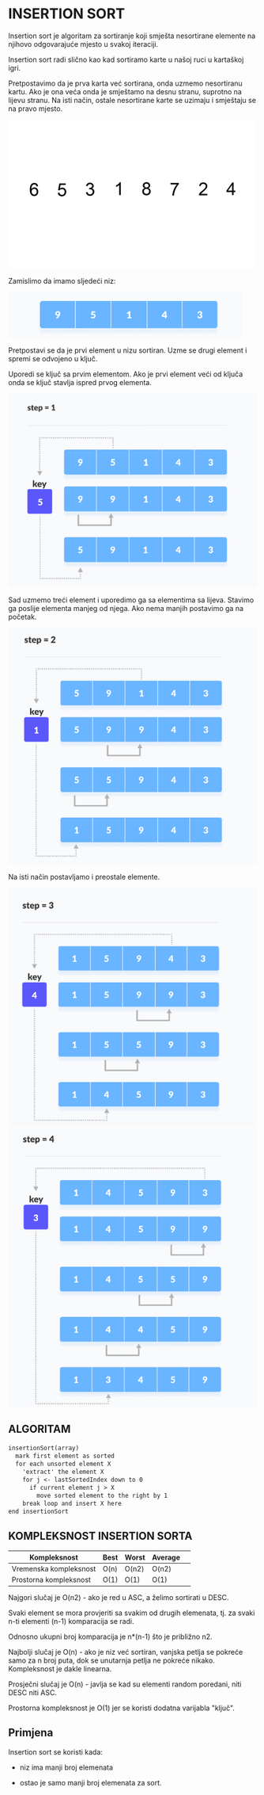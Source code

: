 # INSERTION SORT

Insertion sort je algoritam za sortiranje koji smješta nesortirane elemente na njihovo odgovarajuće mjesto u svakoj iteraciji.

Insertion sort radi slično kao kad sortiramo karte u našoj ruci u kartaškoj igri.

Pretpostavimo da je prva karta već sortirana, onda uzmemo nesortiranu kartu. Ako je ona veća onda je smještamo na desnu stranu, suprotno na lijevu stranu. Na isti način, ostale nesortirane karte se uzimaju i smještaju se na pravo mjesto.

<img src="images/insertiongif.gif" />

Zamislimo da imamo sljedeći niz:

<img src="images/insertion1.png" />

Pretpostavi se da je prvi element u nizu sortiran. Uzme se drugi element i spremi se odvojeno u ključ.

Uporedi se ključ sa prvim elementom. Ako je prvi element veći od ključa onda se ključ stavlja ispred prvog elementa.

<img src="images/insertion2.png" />

Sad uzmemo treći element i uporedimo ga sa elementima sa lijeva. Stavimo ga poslije elementa manjeg od njega. Ako nema manjih postavimo ga na početak.

<img src="images/insertion3.png" />

Na isti način postavljamo i preostale elemente.

<img src="images/insertion4.png" />
<img src="images/insertion5.png" />

## ALGORITAM

```
insertionSort(array)
  mark first element as sorted
  for each unsorted element X
    'extract' the element X
    for j <- lastSortedIndex down to 0
      if current element j > X
        move sorted element to the right by 1
    break loop and insert X here
end insertionSort
```

## KOMPLEKSNOST INSERTION SORTA

<table>
<th>
Kompleksnost
</th>
<th>
Best
</th>
<th>
Worst
</th>
<th>
Average
</th>
<tbody>
<tr>
<td>
Vremenska kompleksnost
</td>
<td>
O(n)
</td>
<td>
O(n2)
</td>
<td>
O(n2)
</td>
<td>
</tr>
<tr>
<td>
Prostorna kompleksnost
</td>
<td>
O(1)
</td>
<td>
O(1)
</td>
<td>
O(1)
</td>
</tr>
</tbody>
</table>

Najgori slučaj je O(n2) - ako je red u ASC, a želimo sortirati u DESC.

Svaki element se mora provjeriti sa svakim od drugih elemenata, tj. za svaki n-ti elementi (n-1) komparacija se radi.

Odnosno ukupni broj komparacija je n*(n-1) što je približno n2.

Najbolji slučaj je O(n) - ako je niz već sortiran, vanjska petlja se pokreće samo za n broj puta, dok se unutarnja petlja ne pokreće nikako. Kompleksnost je dakle linearna.

Prosječni slučaj je O(n) - javlja se kad su elementi random poredani, niti DESC niti ASC.

Prostorna kompleksnost je O(1) jer se koristi dodatna varijabla "ključ".

## Primjena

Insertion sort se koristi kada:

* niz ima manji broj elemenata

* ostao je samo manji broj elemenata za sort.


